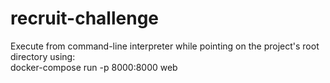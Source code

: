 # recruit-challenge
 
Execute from command-line interpreter while pointing on the project's root directory using:<br />
docker-compose run -p 8000:8000 web
